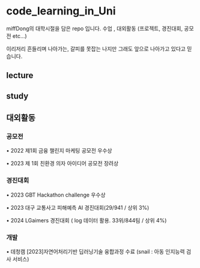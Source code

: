 # code_learning_in_Uni

miffDong의 대학시절을 담은 repo 입니다.
수업 , 대외활동 (프로젝트, 경진대회, 공모전 etc...)

이리저리 흔들리며 나아가는, 갈피를 못잡는 나지만 그래도 앞으로 나아가고 있다고 믿습니다.


## lecture


## study


## 대외활동
### 공모전
• 2022 제1회 금융 챌린지 마케팅 공모전 우수상

• 2023 제 1회 친환경 의자 아이디어 공모전 장려상

### 경진대회
• 2023 GBT Hackathon challenge 우수상

• 2023 대구 교통사고 피해예측 AI 경진대회(29/941 / 상위 3%)

• 2024 LGaimers 경진대회 ( log 데이터 활용. 33위/844팀 / 상위 4%) 

### 개발
• 데청캠 [2023]자연어처리기반 딥러닝기술 융합과정 수료 (snail : 아동 인지능력 검사 서비스)
   

